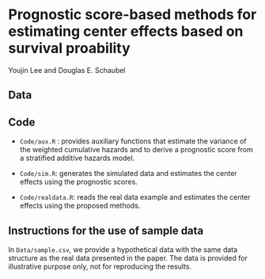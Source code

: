 # Prognostic score-based methods for estimating center effects based on survival proability

Youjin Lee and Douglas E. Schaubel

## Data


## Code

- `Code/aux.R` : provides auxiliary functions that estimate the variance of the weighted cumulative hazards and to derive a prognostic score from a stratified additive hazards model.

- `Code/sim.R`: generates the simulated data and estimates the center effects using the prognostic scores.

- `Code/realdata.R`:  reads the real data example and estimates the center effects using the proposed methods.

 

## Instructions for the use of sample data

In `Data/sample.csv`, we provide a hypothetical data with the same data structure as the real data presented in the paper. The data is provided for illustrative purpose only, not for reproducing the results. 
